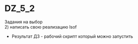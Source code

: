 # DZ_5_2
Задания на выбор  
2) написать свою реализацию lsof  
- Результат ДЗ - рабочий скрипт который можно запустить  


